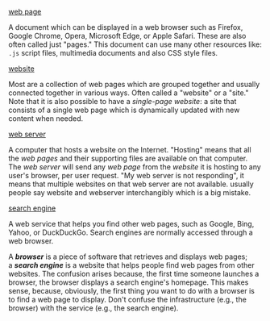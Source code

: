 
[web page](https://developer.mozilla.org/en-US/docs/Learn/Common_questions/Web_mechanics/Pages_sites_servers_and_search_engines#web_page)

A document which can be displayed in a web browser such as Firefox, Google Chrome, Opera, Microsoft Edge, or Apple Safari. These are also often called just "pages." This document can use many other resources like: `.js` script files, multimedia documents and also CSS style files.

[website](https://developer.mozilla.org/en-US/docs/Learn/Common_questions/Web_mechanics/Pages_sites_servers_and_search_engines#website)

Most are a collection of web pages which are grouped together and usually connected together in various ways. Often called a "website" or a "site." Note that it is also possible to have a _single-page website_: a site that consists of a single web page which is dynamically updated with new content when needed.

[web server](https://developer.mozilla.org/en-US/docs/Learn/Common_questions/Web_mechanics/Pages_sites_servers_and_search_engines#web_server)

A computer that hosts a website on the Internet. "Hosting" means that all the _web pages_ and their supporting files are available on that computer. The _web server_ will send any _web page_ from the _website_ it is hosting to any user's browser, per user request. "My web server is not responding", it means that multiple websites on that web server are not available. usually people say website and webserver interchangibly which is a big mistake.

[search engine](https://developer.mozilla.org/en-US/docs/Learn/Common_questions/Web_mechanics/Pages_sites_servers_and_search_engines#search_engine)

A web service that helps you find other web pages, such as Google, Bing, Yahoo, or DuckDuckGo. Search engines are normally accessed through a web browser.

A **_browser_** is a piece of software that retrieves and displays web pages; a **_search engine_** is a website that helps people find web pages from other websites. The confusion arises because, the first time someone launches a browser, the browser displays a search engine's homepage. This makes sense, because, obviously, the first thing you want to do with a browser is to find a web page to display. Don't confuse the infrastructure (e.g., the browser) with the service (e.g., the search engine).